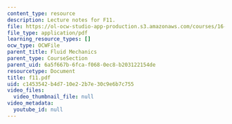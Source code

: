 ```yaml
---
content_type: resource
description: Lecture notes for F11.
file: https://ol-ocw-studio-app-production.s3.amazonaws.com/courses/16-01-unified-engineering-i-ii-iii-iv-fall-2005-spring-2006/c1453542b4d710e22b7e30c9e6b7c755_f11.pdf
file_type: application/pdf
learning_resource_types: []
ocw_type: OCWFile
parent_title: Fluid Mechanics
parent_type: CourseSection
parent_uid: 6a5f667b-6fca-f068-0ec8-b203122154de
resourcetype: Document
title: f11.pdf
uid: c1453542-b4d7-10e2-2b7e-30c9e6b7c755
video_files:
  video_thumbnail_file: null
video_metadata:
  youtube_id: null
---
```


